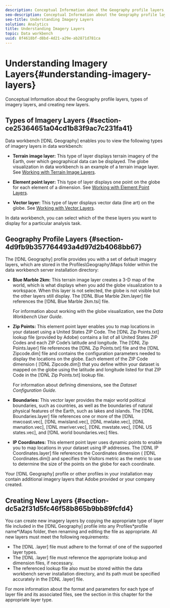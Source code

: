 ```yaml
---
description: Conceptual Information about the Geography profile layers, types of imagery layers, and creating new layers.
seo-description: Conceptual Information about the Geography profile layers, types of imagery layers, and creating new layers.
seo-title: Understanding Imagery Layers
solution: Analytics
title: Understanding Imagery Layers
topic: Data workbench
uuid: 8f4618bf-d8bd-4d21-a29e-ab2871d781ca
---
```


# Understanding Imagery Layers{#understanding-imagery-layers}

Conceptual Information about the Geography profile layers, types of imagery layers, and creating new layers.

## Types of Imagery Layers {#section-ce25364651a04cd1b83f9ac7c231fa41}

Data workbench [!DNL Geography] enables you to view the following types of imagery layers in data workbench:

* **Terrain image layer:** This type of layer displays terrain imagery of the Earth, over which geographical data can be displayed. The globe visualization in data workbench is an example of a terrain image layer. See [Working with Terrain Image Layers](../../../home/c-geo-oview/c-wk-img-lyrs/c-trn-img-lyrs/c-trn-img-lyrs.md#concept-8a0a16013e824ac29f35a0349b5d8ccf). 

* **Element point layer:** This type of layer displays one point on the globe for each element of a dimension. See [Working with Element Point Layers](../../../home/c-geo-oview/c-wk-img-lyrs/c-elmt-pt-lyrs/c-elmt-pt-lyrs.md#concept-52b3262ab4e042a18956be8809638af9). 

* **Vector layer:** This type of layer displays vector data (line art) on the globe. See [Working with Vector Layers](../../../home/c-geo-oview/c-wk-img-lyrs/c-wk-vctr-lyrs/c-wk-vctr-lyrs.md#concept-a2c9e8155f554cbe96ee3aaf44f2d620).

In data workbench, you can select which of the these layers you want to display for a particular analysis task.

## Geography Profile Layers {#section-4d9fb9b357764493a4d97d2b4068bb67}

The [!DNL Geography] profile provides you with a set of default imagery layers, which are stored in the Profiles\Geography\Maps folder within the data workbench server installation directory:

* **Blue Marble 2km:** This terrain image layer creates a 3-D map of the world, which is what displays when you add the globe visualization to a workspace. When this layer is not selected, the globe is not visible but the other layers still display. The [!DNL Blue Marble 2km.layer] file references the [!DNL Blue Marble 2km.tsi] file.

  For information about working with the globe visualization, see the *Data Workbench User Guide*. 

* **Zip Points:** This element point layer enables you to map locations in your dataset using a United States ZIP Code. The [!DNL Zip Points.txt] lookup file (provided by Adobe) contains a list of all United States ZIP Codes and each ZIP Code’s latitude and longitude. The [!DNL Zip Points.layer] file references the [!DNL Zip Points.txt] file and the [!DNL Zipcode.dim] file and contains the configuration parameters needed to display the locations on the globe. Each element of the ZIP Code dimension ( [!DNL Zipcode.dim]) that you define within your dataset is mapped on the globe using the latitude and longitude listed for that ZIP Code in the [!DNL Zip Points.txt] lookup file.

  For information about defining dimensions, see the *Dataset Configuration Guide.* 

* **Boundaries:** This vector layer provides the major world political boundaries, such as countries, as well as the boundaries of natural physical features of the Earth, such as lakes and islands. The [!DNL Boundaries.layer] file references one or more of the [!DNL mwcoast.vec], [!DNL mwisland.vec], [!DNL mwlake.vec], [!DNL mwnation.vec], [!DNL mwriver.vec], [!DNL mwstate.vec], [!DNL US states.vec], and [!DNL world boundaries.vec] files. 

* **IP Coordinates:** This element point layer uses dynamic points to enable you to map locations in your dataset using IP addresses. The [!DNL IP Coordinates.layer] file references the Coordinates dimension ( [!DNL Coordinates.dim]) and specifies the Visitors metric as the metric to use to determine the size of the points on the globe for each coordinate.

Your [!DNL Geography] profile or other profiles in your installation may contain additional imagery layers that Adobe provided or your company created.

## Creating New Layers {#section-dc5a2f31d5fc46f58b865b9bb89fcfd4}

You can create new imagery layers by copying the appropriate type of layer file included in the [!DNL Geography] profile into any Profiles\*profile name*\Maps folder, then renaming and editing the file as appropriate. All new layers must meet the following requirements:

* The [!DNL .layer] file must adhere to the format of one of the supported layer types. 
* The [!DNL .layer] file must reference the appropriate lookup and dimension files, if necessary. 
* The referenced lookup file also must be stored within the data workbench server installation directory, and its path must be specified accurately in the [!DNL .layer] file.

For more information about the format and parameters for each type of layer file and its associated files, see the section in this chapter for the appropriate layer type. 
